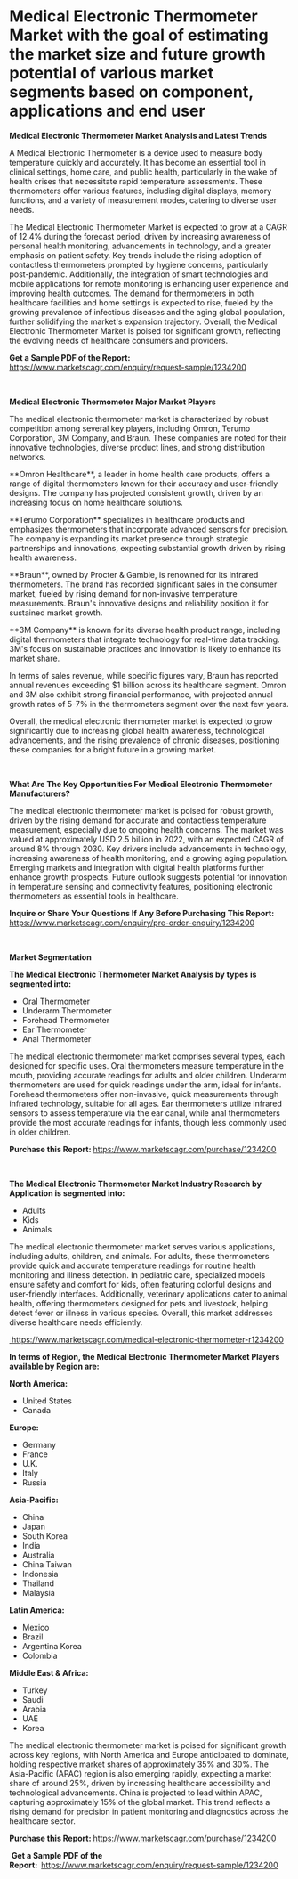 <p><h1>Medical Electronic Thermometer Market with the goal of estimating the market size and future growth potential of various market segments based on component, applications and end user</h1></p><p><strong>Medical Electronic Thermometer Market Analysis and Latest Trends</strong></p>
<p><p>A Medical Electronic Thermometer is a device used to measure body temperature quickly and accurately. It has become an essential tool in clinical settings, home care, and public health, particularly in the wake of health crises that necessitate rapid temperature assessments. These thermometers offer various features, including digital displays, memory functions, and a variety of measurement modes, catering to diverse user needs.</p><p>The Medical Electronic Thermometer Market is expected to grow at a CAGR of 12.4% during the forecast period, driven by increasing awareness of personal health monitoring, advancements in technology, and a greater emphasis on patient safety. Key trends include the rising adoption of contactless thermometers prompted by hygiene concerns, particularly post-pandemic. Additionally, the integration of smart technologies and mobile applications for remote monitoring is enhancing user experience and improving health outcomes. The demand for thermometers in both healthcare facilities and home settings is expected to rise, fueled by the growing prevalence of infectious diseases and the aging global population, further solidifying the market's expansion trajectory. Overall, the Medical Electronic Thermometer Market is poised for significant growth, reflecting the evolving needs of healthcare consumers and providers.</p></p>
<p><strong>Get a Sample PDF of the Report:&nbsp;</strong> <a href="https://www.marketscagr.com/enquiry/request-sample/1234200?utm_campaign=3124&utm_medium=2&utm_source=Github&utm_content=ia&utm_term=13042025&utm_id=medical-electronic-thermometer">https://www.marketscagr.com/enquiry/request-sample/1234200</a></p>
<p>&nbsp;</p>
<p><strong>Medical Electronic Thermometer Major Market Players</strong></p>
<p><p>The medical electronic thermometer market is characterized by robust competition among several key players, including Omron, Terumo Corporation, 3M Company, and Braun. These companies are noted for their innovative technologies, diverse product lines, and strong distribution networks.</p><p>**Omron Healthcare**, a leader in home health care products, offers a range of digital thermometers known for their accuracy and user-friendly designs. The company has projected consistent growth, driven by an increasing focus on home healthcare solutions.</p><p>**Terumo Corporation** specializes in healthcare products and emphasizes thermometers that incorporate advanced sensors for precision. The company is expanding its market presence through strategic partnerships and innovations, expecting substantial growth driven by rising health awareness.</p><p>**Braun**, owned by Procter & Gamble, is renowned for its infrared thermometers. The brand has recorded significant sales in the consumer market, fueled by rising demand for non-invasive temperature measurements. Braun's innovative designs and reliability position it for sustained market growth.</p><p>**3M Company** is known for its diverse health product range, including digital thermometers that integrate technology for real-time data tracking. 3M's focus on sustainable practices and innovation is likely to enhance its market share.</p><p>In terms of sales revenue, while specific figures vary, Braun has reported annual revenues exceeding $1 billion across its healthcare segment. Omron and 3M also exhibit strong financial performance, with projected annual growth rates of 5-7% in the thermometers segment over the next few years.</p><p>Overall, the medical electronic thermometer market is expected to grow significantly due to increasing global health awareness, technological advancements, and the rising prevalence of chronic diseases, positioning these companies for a bright future in a growing market.</p></p>
<p>&nbsp;</p>
<p><strong>What Are The Key Opportunities For Medical Electronic Thermometer Manufacturers?</strong></p>
<p><p>The medical electronic thermometer market is poised for robust growth, driven by the rising demand for accurate and contactless temperature measurement, especially due to ongoing health concerns. The market was valued at approximately USD 2.5 billion in 2022, with an expected CAGR of around 8% through 2030. Key drivers include advancements in technology, increasing awareness of health monitoring, and a growing aging population. Emerging markets and integration with digital health platforms further enhance growth prospects. Future outlook suggests potential for innovation in temperature sensing and connectivity features, positioning electronic thermometers as essential tools in healthcare.</p></p>
<p><strong>Inquire or Share Your Questions If Any Before Purchasing This Report:</strong> <a href="https://www.marketscagr.com/enquiry/pre-order-enquiry/1234200?utm_campaign=3124&utm_medium=2&utm_source=Github&utm_content=ia&utm_term=13042025&utm_id=medical-electronic-thermometer">https://www.marketscagr.com/enquiry/pre-order-enquiry/1234200</a></p>
<p>&nbsp;</p>
<p><strong>Market Segmentation</strong></p>
<p><strong>The Medical Electronic Thermometer Market Analysis by types is segmented into:</strong></p>
<p><ul><li>Oral Thermometer</li><li>Underarm Thermometer</li><li>Forehead Thermometer</li><li>Ear Thermometer</li><li>Anal Thermometer</li></ul></p>
<p><p>The medical electronic thermometer market comprises several types, each designed for specific uses. Oral thermometers measure temperature in the mouth, providing accurate readings for adults and older children. Underarm thermometers are used for quick readings under the arm, ideal for infants. Forehead thermometers offer non-invasive, quick measurements through infrared technology, suitable for all ages. Ear thermometers utilize infrared sensors to assess temperature via the ear canal, while anal thermometers provide the most accurate readings for infants, though less commonly used in older children.</p></p>
<p><strong>Purchase this Report:&nbsp;</strong><a href="https://www.marketscagr.com/purchase/1234200?utm_campaign=3124&utm_medium=2&utm_source=Github&utm_content=ia&utm_term=13042025&utm_id=medical-electronic-thermometer">https://www.marketscagr.com/purchase/1234200</a></p>
<p>&nbsp;</p>
<p><strong>The Medical Electronic Thermometer Market Industry Research by Application is segmented into:</strong></p>
<p><ul><li>Adults</li><li>Kids</li><li>Animals</li></ul></p>
<p><p>The medical electronic thermometer market serves various applications, including adults, children, and animals. For adults, these thermometers provide quick and accurate temperature readings for routine health monitoring and illness detection. In pediatric care, specialized models ensure safety and comfort for kids, often featuring colorful designs and user-friendly interfaces. Additionally, veterinary applications cater to animal health, offering thermometers designed for pets and livestock, helping detect fever or illness in various species. Overall, this market addresses diverse healthcare needs efficiently.</p></p>
<p><a href="https://www.marketscagr.com/medical-electronic-thermometer-r1234200?utm_campaign=3124&utm_medium=2&utm_source=Github&utm_content=ia&utm_term=13042025&utm_id=medical-electronic-thermometer">&nbsp;https://www.marketscagr.com/medical-electronic-thermometer-r1234200</a></p>
<p><strong>In terms of Region, the Medical Electronic Thermometer Market Players available by Region are:</strong></p>
<p>
    <p> <strong> North America: </strong>
        <ul>
            <li>United States</li>
            <li>Canada</li>
        </ul>
        </p> 
    <p> <strong> Europe: </strong>
        <ul>
            <li>Germany</li>
            <li>France</li>
            <li>U.K.</li>
            <li>Italy</li>
            <li>Russia</li>
        </ul>
        </p> 
    <p> <strong> Asia-Pacific: </strong>
        <ul>
            <li>China</li>
            <li>Japan</li>
            <li>South Korea</li>
            <li>India</li>
            <li>Australia</li>
            <li>China Taiwan</li>
            <li>Indonesia</li>
            <li>Thailand</li>
            <li>Malaysia</li>
        </ul>
        </p> 
    <p> <strong> Latin America: </strong>
        <ul>
            <li>Mexico</li>
            <li>Brazil</li>
            <li>Argentina Korea</li>
            <li>Colombia</li>
        </ul>
        </p> 
    <p> <strong> Middle East & Africa: </strong>
        <ul>
            <li>Turkey</li>
            <li>Saudi</li>
            <li>Arabia</li>
            <li>UAE</li>
            <li>Korea</li>
        </ul>
    </p>
    </p>
<p><p>The medical electronic thermometer market is poised for significant growth across key regions, with North America and Europe anticipated to dominate, holding respective market shares of approximately 35% and 30%. The Asia-Pacific (APAC) region is also emerging rapidly, expecting a market share of around 25%, driven by increasing healthcare accessibility and technological advancements. China is projected to lead within APAC, capturing approximately 15% of the global market. This trend reflects a rising demand for precision in patient monitoring and diagnostics across the healthcare sector.</p></p>
<p><strong>Purchase this Report: </strong><a href="https://www.marketscagr.com/purchase/1234200?utm_campaign=3124&utm_medium=2&utm_source=Github&utm_content=ia&utm_term=13042025&utm_id=medical-electronic-thermometer">https://www.marketscagr.com/purchase/1234200</a></p>
<p>&nbsp;<strong>Get a Sample PDF of the Report:&nbsp;&nbsp;</strong><a href="https://www.marketscagr.com/enquiry/request-sample/1234200?utm_campaign=3124&utm_medium=2&utm_source=Github&utm_content=ia&utm_term=13042025&utm_id=medical-electronic-thermometer">https://www.marketscagr.com/enquiry/request-sample/1234200</a></p>
<p><strong></strong></p>
<p><p></p><p></p><p></p></p>
